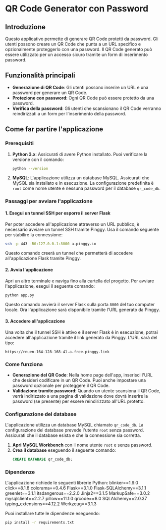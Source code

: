 
# QR Code Generator con Password

## Introduzione
Questo applicativo permette di generare QR Code protetti da password. Gli utenti possono creare un QR Code che punta a un URL specifico e opzionalmente proteggerlo con una password. Il QR Code generato può essere utilizzato per un accesso sicuro tramite un form di inserimento password.

## Funzionalità principali
- **Generazione di QR Code**: Gli utenti possono inserire un URL e una password per generare un QR Code.
- **Protezione con password**: Ogni QR Code può essere protetto da una password.
- **Verifica della password**: Gli utenti che scansionano il QR Code verranno reindirizzati a un form per l'inserimento della password.

## Come far partire l'applicazione

### Prerequisiti
1. **Python 3.x**: Assicurati di avere Python installato. Puoi verificare la versione con il comando:
   ```bash
   python --version
   ```

2. **MySQL**: L'applicazione utilizza un database MySQL. Assicurati che MySQL sia installato e in esecuzione. La configurazione predefinita è `root` come nome utente e nessuna password per il database `qr_code_db`.

### Passaggi per avviare l'applicazione

#### 1. Esegui un tunnel SSH per esporre il server Flask
Per poter accedere all'applicazione attraverso un URL pubblico, è necessario avviare un tunnel SSH tramite Pinggy. Usa il comando seguente per stabilire la connessione:

```bash
ssh -p 443 -R0:127.0.0.1:8000 a.pinggy.io
```

Questo comando creerà un tunnel che permetterà di accedere all'applicazione Flask tramite Pinggy.

#### 2. Avvia l'applicazione
Apri un altro terminale e naviga fino alla cartella del progetto. Per avviare l'applicazione, esegui il seguente comando:

```bash
python app.py
```

Questo comando avvierà il server Flask sulla porta `8000` del tuo computer locale. Ora l'applicazione sarà disponibile tramite l'URL generato da Pinggy.

#### 3. Accedere all'applicazione
Una volta che il tunnel SSH è attivo e il server Flask è in esecuzione, potrai accedere all'applicazione tramite il link generato da Pinggy. L'URL sarà del tipo:

```
https://rnuen-164-128-168-41.a.free.pinggy.link
```

### Come funziona
- **Generazione del QR Code**: Nella home page dell'app, inserisci l'URL che desideri codificare in un QR Code. Puoi anche impostare una password opzionale per proteggere il QR Code.
- **Validazione tramite password**: Quando un utente scansiona il QR Code, verrà indirizzato a una pagina di validazione dove dovrà inserire la password (se presente) per essere reindirizzato all'URL protetto.

### Configurazione del database
L'applicazione utilizza un database MySQL chiamato `qr_code_db`. La configurazione del database prevede l'utente `root` senza password. Assicurati che il database esista e che la connessione sia corretta.

1. **Apri MySQL Workbench** con il nome utente `root` e senza password.
2. **Crea il database** eseguendo il seguente comando:
   ```sql
   CREATE DATABASE qr_code_db;
   ```

### Dipendenze
L'applicazione richiede le seguenti librerie Python:
blinker==1.9.0
click==8.1.8
colorama==0.4.6
Flask==3.1.0
Flask-SQLAlchemy==3.1.1
greenlet==3.1.1
itsdangerous==2.2.0
Jinja2==3.1.5
MarkupSafe==3.0.2
mysqlclient==2.2.7
pillow==11.1.0
qrcode==8.0
SQLAlchemy==2.0.37
typing_extensions==4.12.2
Werkzeug==3.1.3

Puoi installare tutte le dipendenze eseguendo:

```bash
pip install -r requirements.txt
```

